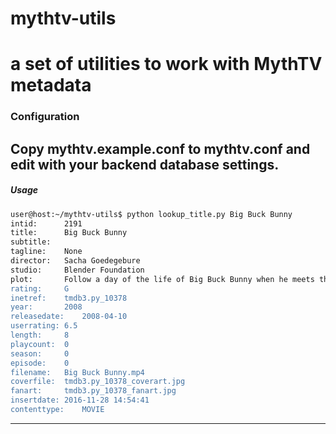 # mythtv-utils
a set of utilities to work with MythTV metadata
==============
### Configuration
Copy mythtv.example.conf to mythtv.conf and edit with your backend database settings.
----------
##### Usage
```sh
user@host:~/mythtv-utils$ python lookup_title.py Big Buck Bunny
intid:		2191
title:		Big Buck Bunny
subtitle:
tagline:	None
director:	Sacha Goedegebure
studio:		Blender Foundation
plot:		Follow a day of the life of Big Buck Bunny when he meets three bullying rodents: Frank, Rinky, and Gamera. The rodents amuse themselves by harassing helpless creatures by throwing fruits, nuts and rocks at them. After the deaths of two of Bunny's favorite butterflies, and an offensive attack on Bunny himself, Bunny sets aside his gentle nature and orchestrates a complex plan for revenge.
rating:		G
inetref:	tmdb3.py_10378
year:		2008
releasedate:	2008-04-10
userrating:	6.5
length:		8
playcount:	0
season:		0
episode:	0
filename:	Big Buck Bunny.mp4
coverfile:	tmdb3.py_10378_coverart.jpg
fanart:		tmdb3.py_10378_fanart.jpg
insertdate:	2016-11-28 14:54:41
contenttype:	MOVIE
```
----------

